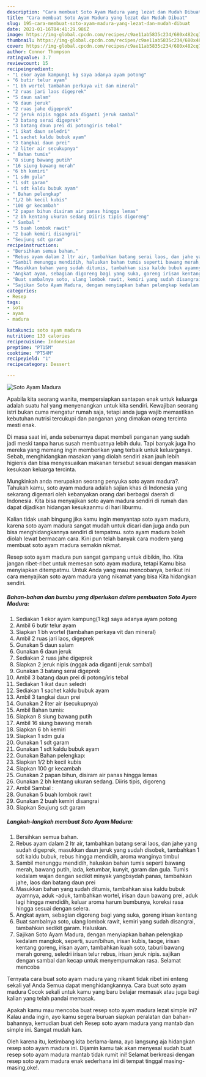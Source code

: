 ```yaml
---
description: "Cara membuat Soto Ayam Madura yang lezat dan Mudah Dibuat"
title: "Cara membuat Soto Ayam Madura yang lezat dan Mudah Dibuat"
slug: 195-cara-membuat-soto-ayam-madura-yang-lezat-dan-mudah-dibuat
date: 2021-01-16T04:41:29.986Z
image: https://img-global.cpcdn.com/recipes/c9ae11ab5835c234/680x482cq70/soto-ayam-madura-foto-resep-utama.jpg
thumbnail: https://img-global.cpcdn.com/recipes/c9ae11ab5835c234/680x482cq70/soto-ayam-madura-foto-resep-utama.jpg
cover: https://img-global.cpcdn.com/recipes/c9ae11ab5835c234/680x482cq70/soto-ayam-madura-foto-resep-utama.jpg
author: Connor Thompson
ratingvalue: 3.7
reviewcount: 15
recipeingredient:
- "1 ekor ayam kampung1 kg saya adanya ayam potong"
- "6 butir telur ayam"
- "1 bh wortel tambahan perkaya vit dan mineral"
- "2 ruas jari laos digeprek"
- "5 daun salam"
- "6 daun jeruk"
- "2 ruas jahe digeprek"
- "2 jeruk nipis nggak ada diganti jeruk sambal"
- "3 batang serai digeprek"
- "3 batang daun prei di potongiris tebal"
- "1 ikat daun seledri"
- "1 sachet kaldu bubuk ayam"
- "3 tangkai daun prei"
- "2 liter air secukupnya"
- " Bahan tumis"
- "8 siung bawang putih"
- "16 siung bawang merah"
- "6 bh kemiri"
- "1 sdm gula"
- "1 sdt garam"
- "1 sdt kaldu bubuk ayam"
- " Bahan pelengkap"
- "1/2 bh kecil kubis"
- "100 gr kecambah"
- "2 papan bihun disiram air panas hingga lemas"
- "2 bh kentang ukuran sedang Diiris tipis digoreng"
- " Sambal "
- "5 buah lombok rawit"
- "2 buah kemiri disangrai"
- "Seujung sdt garam"
recipeinstructions:
- "Bersihkan semua bahan."
- "Rebus ayam dalam 2 ltr air, tambahkan batang serai laos, dan jahe yang sudah digeprek, masukkan daun jeruk yang sudah disobek, tambahkan 1 sdt kaldu bubuk, rebus hingga mendidih, aroma wanginya timbul"
- "Sambil menunggu mendidih, haluskan bahan tumis seperti bawang merah, bawang putih, lada, ketumbar, kunyit, garam dan gula. Tumis kedalam wajan dengan sedikit minyak yangbsydah panas, tambahkan jahe, laos dan batang daun prei"
- "Masukkan bahan yang sudah ditumis, tambahkan sisa kaldu bubuk ayamnya, aduk -aduk, tambahkan wortel, irisan daun bawang prei, aduk lagi hingga mendidih, keluar aroma harum bumbunya, koreksi rasa hingga sesuai dengan selera."
- "Angkat ayam, sebagian digoreng bagi yang suka, goreng irisan kentang"
- "Buat sambalnya soto, ulang lombok rawit, kemiri yang sudah disangrai, tambahkan sedikit garam. Haluskan."
- "Sajikan Soto Ayam Madura, dengan menyiapkan bahan pelengkap kedalam mangkok, seperti, suun/bihun, irisan kubis, taoge, irisan kentang goreng, irisan ayam, tambahkan kuah soto, taburi bawang merah goreng, seledri irisan telur rebus, irisan jeruk nipis. sajikan dengan sambal dan kecap untuk menyempurnakan rasa. Selamat mencoba"
categories:
- Resep
tags:
- soto
- ayam
- madura

katakunci: soto ayam madura 
nutrition: 133 calories
recipecuisine: Indonesian
preptime: "PT15M"
cooktime: "PT54M"
recipeyield: "1"
recipecategory: Dessert

---
```



![Soto Ayam Madura](https://img-global.cpcdn.com/recipes/c9ae11ab5835c234/680x482cq70/soto-ayam-madura-foto-resep-utama.jpg)

Apabila kita seorang wanita, mempersiapkan santapan enak untuk keluarga adalah suatu hal yang menyenangkan untuk kita sendiri. Kewajiban seorang istri bukan cuma mengatur rumah saja, tetapi anda juga wajib memastikan kebutuhan nutrisi tercukupi dan panganan yang dimakan orang tercinta mesti enak.

Di masa  saat ini, anda sebenarnya dapat membeli panganan yang sudah jadi meski tanpa harus susah membuatnya lebih dulu. Tapi banyak juga lho mereka yang memang ingin memberikan yang terbaik untuk keluarganya. Sebab, menghidangkan masakan yang diolah sendiri akan jauh lebih higienis dan bisa menyesuaikan makanan tersebut sesuai dengan masakan kesukaan keluarga tercinta. 



Mungkinkah anda merupakan seorang penyuka soto ayam madura?. Tahukah kamu, soto ayam madura adalah sajian khas di Indonesia yang sekarang digemari oleh kebanyakan orang dari berbagai daerah di Indonesia. Kita bisa menyajikan soto ayam madura sendiri di rumah dan dapat dijadikan hidangan kesukaanmu di hari liburmu.

Kalian tidak usah bingung jika kamu ingin menyantap soto ayam madura, karena soto ayam madura sangat mudah untuk dicari dan juga anda pun bisa menghidangkannya sendiri di tempatmu. soto ayam madura boleh diolah lewat bermacam cara. Kini pun telah banyak cara modern yang membuat soto ayam madura semakin nikmat.

Resep soto ayam madura pun sangat gampang untuk dibikin, lho. Kita jangan ribet-ribet untuk memesan soto ayam madura, tetapi Kamu bisa menyiapkan ditempatmu. Untuk Anda yang mau mencobanya, berikut ini cara menyajikan soto ayam madura yang nikamat yang bisa Kita hidangkan sendiri.

<!--inarticleads1-->

##### Bahan-bahan dan bumbu yang diperlukan dalam pembuatan Soto Ayam Madura:

1. Sediakan 1 ekor ayam kampung(1 kg) saya adanya ayam potong
1. Ambil 6 butir telur ayam
1. Siapkan 1 bh wortel (tambahan perkaya vit dan mineral)
1. Ambil 2 ruas jari laos, digeprek
1. Gunakan 5 daun salam
1. Gunakan 6 daun jeruk
1. Sediakan 2 ruas jahe digeprek
1. Siapkan 2 jeruk nipis (nggak ada diganti jeruk sambal)
1. Gunakan 3 batang serai digeprek
1. Ambil 3 batang daun prei di potong/iris tebal
1. Sediakan 1 ikat daun seledri
1. Sediakan 1 sachet kaldu bubuk ayam
1. Ambil 3 tangkai daun prei
1. Gunakan 2 liter air (secukupnya)
1. Ambil  Bahan tumis:
1. Siapkan 8 siung bawang putih
1. Ambil 16 siung bawang merah
1. Siapkan 6 bh kemiri
1. Siapkan 1 sdm gula
1. Gunakan 1 sdt garam
1. Gunakan 1 sdt kaldu bubuk ayam
1. Gunakan  Bahan pelengkap:
1. Siapkan 1/2 bh kecil kubis
1. Siapkan 100 gr kecambah
1. Gunakan 2 papan bihun, disiram air panas hingga lemas
1. Gunakan 2 bh kentang ukuran sedang. Diiris tipis, digoreng
1. Ambil  Sambal :
1. Gunakan 5 buah lombok rawit
1. Gunakan 2 buah kemiri disangrai
1. Siapkan Seujung sdt garam




<!--inarticleads2-->

##### Langkah-langkah membuat Soto Ayam Madura:

1. Bersihkan semua bahan.
1. Rebus ayam dalam 2 ltr air, tambahkan batang serai laos, dan jahe yang sudah digeprek, masukkan daun jeruk yang sudah disobek, tambahkan 1 sdt kaldu bubuk, rebus hingga mendidih, aroma wanginya timbul
1. Sambil menunggu mendidih, haluskan bahan tumis seperti bawang merah, bawang putih, lada, ketumbar, kunyit, garam dan gula. Tumis kedalam wajan dengan sedikit minyak yangbsydah panas, tambahkan jahe, laos dan batang daun prei
1. Masukkan bahan yang sudah ditumis, tambahkan sisa kaldu bubuk ayamnya, aduk -aduk, tambahkan wortel, irisan daun bawang prei, aduk lagi hingga mendidih, keluar aroma harum bumbunya, koreksi rasa hingga sesuai dengan selera.
1. Angkat ayam, sebagian digoreng bagi yang suka, goreng irisan kentang
1. Buat sambalnya soto, ulang lombok rawit, kemiri yang sudah disangrai, tambahkan sedikit garam. Haluskan.
1. Sajikan Soto Ayam Madura, dengan menyiapkan bahan pelengkap kedalam mangkok, seperti, suun/bihun, irisan kubis, taoge, irisan kentang goreng, irisan ayam, tambahkan kuah soto, taburi bawang merah goreng, seledri irisan telur rebus, irisan jeruk nipis. sajikan dengan sambal dan kecap untuk menyempurnakan rasa. Selamat mencoba




Ternyata cara buat soto ayam madura yang nikamt tidak ribet ini enteng sekali ya! Anda Semua dapat menghidangkannya. Cara buat soto ayam madura Cocok sekali untuk kamu yang baru belajar memasak atau juga bagi kalian yang telah pandai memasak.

Apakah kamu mau mencoba buat resep soto ayam madura lezat simple ini? Kalau anda ingin, ayo kamu segera buruan siapkan peralatan dan bahan-bahannya, kemudian buat deh Resep soto ayam madura yang mantab dan simple ini. Sangat mudah kan. 

Oleh karena itu, ketimbang kita berlama-lama, ayo langsung aja hidangkan resep soto ayam madura ini. Dijamin kamu tak akan menyesal sudah buat resep soto ayam madura mantab tidak rumit ini! Selamat berkreasi dengan resep soto ayam madura enak sederhana ini di tempat tinggal masing-masing,oke!.

